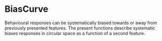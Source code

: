 # BiasCurve
Behavioural responses can be systematically biased towards or away from previously presented features. 
The present functions describe systematic biases responses in circular space as a function of a second feature.
